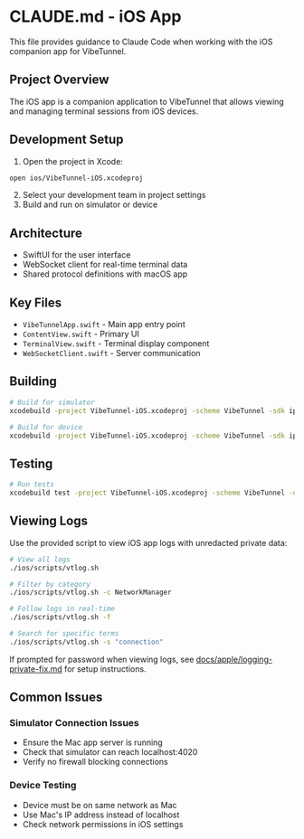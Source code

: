 # CLAUDE.md - iOS App

This file provides guidance to Claude Code when working with the iOS companion app for VibeTunnel.

## Project Overview

The iOS app is a companion application to VibeTunnel that allows viewing and managing terminal sessions from iOS devices.

## Development Setup

1. Open the project in Xcode:
```bash
open ios/VibeTunnel-iOS.xcodeproj
```

2. Select your development team in project settings
3. Build and run on simulator or device

## Architecture

- SwiftUI for the user interface
- WebSocket client for real-time terminal data
- Shared protocol definitions with macOS app

## Key Files

- `VibeTunnelApp.swift` - Main app entry point
- `ContentView.swift` - Primary UI
- `TerminalView.swift` - Terminal display component
- `WebSocketClient.swift` - Server communication

## Building

```bash
# Build for simulator
xcodebuild -project VibeTunnel-iOS.xcodeproj -scheme VibeTunnel -sdk iphonesimulator

# Build for device
xcodebuild -project VibeTunnel-iOS.xcodeproj -scheme VibeTunnel -sdk iphoneos
```

## Testing

```bash
# Run tests
xcodebuild test -project VibeTunnel-iOS.xcodeproj -scheme VibeTunnel -destination 'platform=iOS Simulator,name=iPhone 15'
```

## Viewing Logs

Use the provided script to view iOS app logs with unredacted private data:

```bash
# View all logs
./ios/scripts/vtlog.sh

# Filter by category
./ios/scripts/vtlog.sh -c NetworkManager

# Follow logs in real-time
./ios/scripts/vtlog.sh -f

# Search for specific terms
./ios/scripts/vtlog.sh -s "connection"
```

If prompted for password when viewing logs, see [docs/apple/logging-private-fix.md](../docs/apple/logging-private-fix.md) for setup instructions.

## Common Issues

### Simulator Connection Issues
- Ensure the Mac app server is running
- Check that simulator can reach localhost:4020
- Verify no firewall blocking connections

### Device Testing
- Device must be on same network as Mac
- Use Mac's IP address instead of localhost
- Check network permissions in iOS settings
